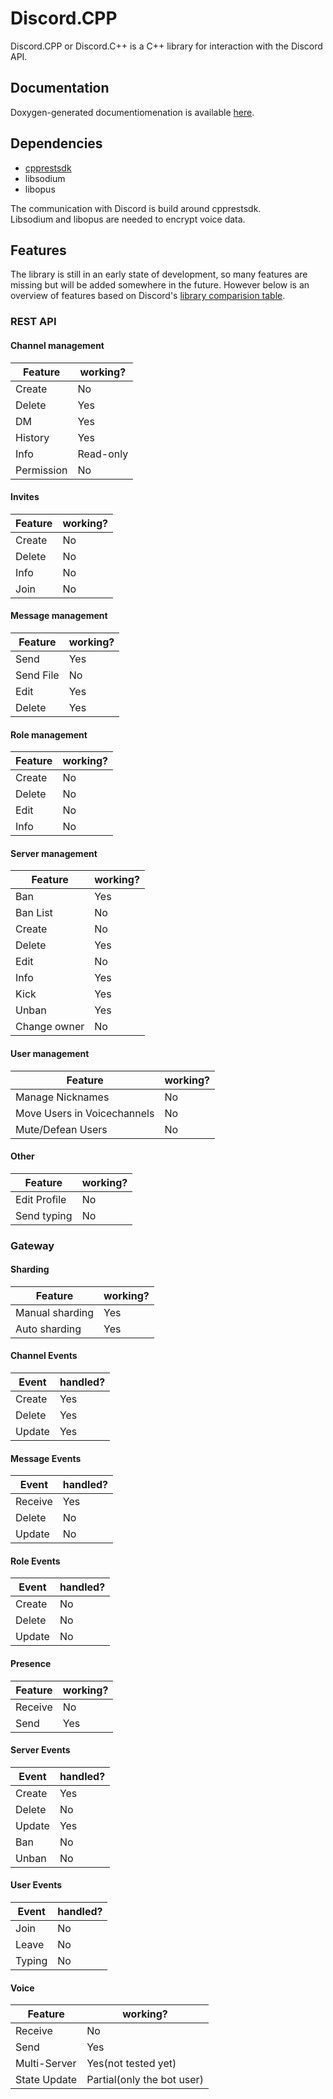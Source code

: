 # Discord.CPP
Discord.CPP or Discord.C++ is a C++ library for interaction with the Discord API.

## Documentation
Doxygen-generated documentiomenation is available [here](https://arkrissym.github.io/Discord.CPP).

## Dependencies
- [cpprestsdk](https://github.com/Microsoft/cpprestsdk)
- libsodium
- libopus

The communication with Discord is build around cpprestsdk. \
Libsodium and libopus are needed to encrypt voice data.

## Features
The library is still in an early state of development, so many features are missing but will be added somewhere in the future.
However below is an overview of features based on Discord's [library comparision table](https://discordapi.com/unofficial/comparison.html).

### REST API
#### Channel management
|Feature   |working? |
|----------|---------|
|Create    |No       |
|Delete    |Yes      |
|DM        |Yes      |
|History   |Yes      |
|Info      |Read-only|
|Permission|No       |

#### Invites
|Feature   |working? |
|----------|---------|
|Create|No|
|Delete|No|
|Info|No|
|Join|No|

#### Message management
|Feature   |working? |
|----------|---------|
|Send|Yes|
|Send File|No|
|Edit|Yes|
|Delete|Yes|

#### Role management
|Feature   |working? |
|----------|---------|
|Create|No|
|Delete|No|
|Edit|No|
|Info|No|

#### Server management
|Feature   |working? |
|----------|---------|
|Ban|Yes|
|Ban List|No|
|Create|No|
|Delete|Yes|
|Edit|No|
|Info|Yes|
|Kick|Yes|
|Unban|Yes|
|Change owner|No|

#### User management
|Feature   |working? |
|----------|---------|
|Manage Nicknames|No|
|Move Users in Voicechannels|No|
|Mute/Defean Users|No|

#### Other
|Feature   |working? |
|----------|---------|
|Edit Profile|  No|
|Send typing|   No|

### Gateway
#### Sharding
|Feature   |working? |
|----------|---------|
|Manual sharding|Yes|
|Auto sharding|Yes|

#### Channel Events
|Event     |handled? |
|----------|---------|
|Create|Yes|
|Delete|Yes|
|Update|Yes|

#### Message Events
|Event     |handled? |
|----------|---------|
|Receive|Yes|
|Delete|No|
|Update|No|

#### Role Events
|Event     |handled? |
|----------|---------|
|Create|No|
|Delete|No|
|Update|No|

#### Presence
|Feature   |working? |
|----------|---------|
|Receive|No|
|Send|Yes|

#### Server Events
|Event     |handled? |
|----------|---------|
|Create|Yes|
|Delete|No|
|Update|Yes|
|Ban|No|
|Unban|No|

#### User Events
|Event     |handled? |
|----------|---------|
|Join|No|
|Leave|No|
|Typing|No|

#### Voice
|Feature   |working? |
|----------|---------|
|Receive|No|
|Send|Yes|
|Multi-Server|Yes(not tested yet)|
|State Update|Partial(only the bot user)|
